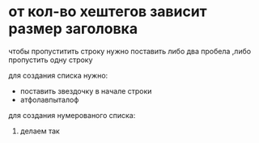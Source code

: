 # от кол-во хештегов зависит размер заголовка

чтобы пропуститить строку нужно поставить либо два пробела ,либо пропустить одну строку

для создания списка нужно:
* поставить звездочку в начале строки 
* атфолавпыталоф

для создания нумерованого списка:
1. делаем так
